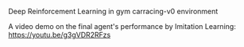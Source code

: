 Deep Reinforcement Learning in gym carracing-v0 environment

A video demo on the final agent's performance by Imitation Learning: https://youtu.be/g3gVDR2RFzs
